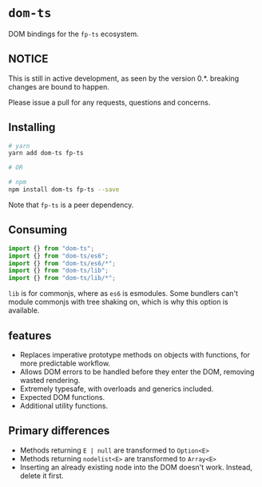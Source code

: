 # `dom-ts`

DOM bindings for the `fp-ts` ecosystem.

## NOTICE

This is still in active development, as seen by the version 0.\*. breaking changes are bound to happen.

Please issue a pull for any requests, questions and concerns.

## Installing

```sh
# yarn
yarn add dom-ts fp-ts

# OR

# npm
npm install dom-ts fp-ts --save
```

Note that `fp-ts` is a peer dependency.

## Consuming

```ts
import {} from "dom-ts";
import {} from "dom-ts/es6";
import {} from "dom-ts/es6/*";
import {} from "dom-ts/lib";
import {} from "dom-ts/lib/*";
```

`lib` is for commonjs, where as `es6` is esmodules.
Some bundlers can't module commonjs with tree shaking on, which is why this option is available.

## features

- Replaces imperative prototype methods on objects with functions, for more predictable workflow.
- Allows DOM errors to be handled before they enter the DOM, removing wasted rendering.
- Extremely typesafe, with overloads and generics included.
- Expected DOM functions.
- Additional utility functions.

## Primary differences

- Methods returning `E | null` are transformed to `Option<E>`
- Methods returning `nodelist<E>` are transformed to `Array<E>`
- Inserting an already existing node into the DOM doesn't work. Instead, delete it first.

